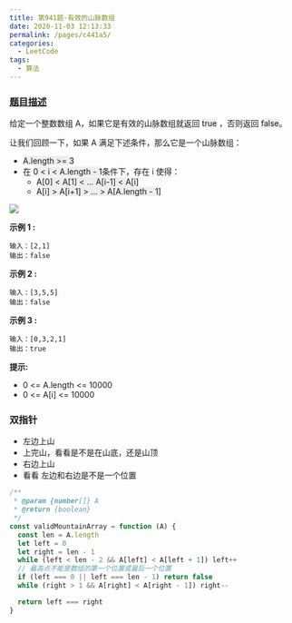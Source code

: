 ```yaml
---
title: 第941题-有效的山脉数组
date: 2020-11-03 12:13:33
permalink: /pages/c441a5/
categories:
  - LeetCode
tags:
  - 算法
---
```


### [题目描述](https://leetcode-cn.com/problems/valid-mountain-array/)

给定一个整数数组 A，如果它是有效的山脉数组就返回 <font style="background: #eee" >true</font> ，否则返回 <font style="background: #eee" >false</font>。

让我们回顾一下，如果 A 满足下述条件，那么它是一个山脉数组：

- <font style="background: #eee" >A.length >= 3</font>
- 在 <font style="background: #eee" >0 < i < A.length - 1</font>条件下，存在 i 使得：
  - <font style="background: #eee" >A[0] < A[1] < ... A[i-1] < A[i]</font>
  - <font style="background: #eee" >A[i] > A[i+1] > ... > A[A.length - 1]</font>

<img src="https://cdn.jsdelivr.net/gh/xiaojun996/CDN/images/leetcode/hint_valid_mountain_array.png" />

<!-- more -->

**示例 1 :**

```
输入：[2,1]
输出：false
```

**示例 2 :**

```
输入：[3,5,5]
输出：false
```

**示例 3 :**

```
输入：[0,3,2,1]
输出：true
```

**提示:**

- 0 <= A.length <= 10000
- 0 <= A[i] <= 10000

### 双指针

- 左边上山
- 上完山，看看是不是在山底，还是山顶
- 右边上山
- 看看 左边和右边是不是一个位置

```JavaScript
/**
 * @param {number[]} A
 * @return {boolean}
 */
const validMountainArray = function (A) {
  const len = A.length
  let left = 0
  let right = len - 1
  while (left < len - 2 && A[left] < A[left + 1]) left++
  // 最高点不能是数组的第一个位置或最后一个位置
  if (left === 0 || left === len - 1) return false
  while (right > 1 && A[right] < A[right - 1]) right--

  return left === right
}
```
